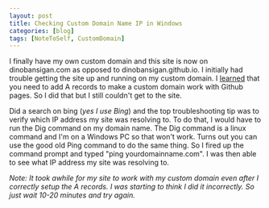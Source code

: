 ```yaml
---
layout: post
title: Checking Custom Domain Name IP in Windows
categories: [blog]
tags: [NoteToSelf, CustomDomain]
---
```


I finally have my own custom domain and this site is now on dinobansigan.com as opposed to dinobansigan.github.io. 
I initially had trouble getting the site up and running on my custom domain. I [learned](https://help.github.com/articles/setting-up-an-apex-domain/) that you need to add A records to make a custom 
domain work with Github pages. So I did that but I still couldn't get to the site. 

Did a search on bing (*yes I use Bing*) and the top troubleshooting tip was to verify which IP address my site was resolving to. 
To do that, I would have to run the Dig command on my domain name. The Dig command is a linux command and I'm on a Windows PC so that won't work.
Turns out you can use the good old Ping command to do the same thing. So I fired up the command prompt and typed "ping yourdomainname.com". 
I was then able to see what IP address my site was resolving to.

*Note: It took awhile for my site to work with my custom domain even after I correctly setup the A records. 
I was starting to think I did it incorrectly. So just wait 10-20 minutes and try again.*
